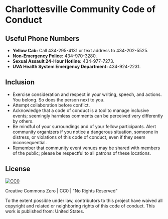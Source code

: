 # Charlottesville Community Code of Conduct

## Useful Phone Numbers

* **Yellow Cab:** Call 434-295-4131 or text address to 434-202-5525.
* **Non-Emergency Police:** 434-970-3280.
* **Sexual Assault 24-Hour Hotline:** 434-977-7273.
* **UVA Health System Emergency Department:** 434-924-2231.


## Inclusion

* Exercise consideration and respect in your writing, speech, and actions. You belong. So does the person next to you.
* Attempt collaboration before conflict.
* Acknowledge that a code of conduct is a tool to manage inclusive events; seemingly harmless comments can be perceived very differently by others.
* Be mindful of your surroundings and of your fellow participants. Alert community organizers if you notice a dangerous situation, someone in distress, or violations of this code of conduct, even if they seem inconsequential.
* Remember that community event venues may be shared with members of the public; please be respectful to all patrons of these locations.


## License

[![CC0][badge]](http://creativecommons.org/publicdomain/zero/1.0/)

Creative Commons Zero | CC0 | "No Rights Reserved"

To the extent possible under law, contributors to this project have waived all copyright and related or neighboring rights of this code of conduct. This work is published from: United States.


[badge]: https://licensebuttons.net/p/zero/1.0/88x31.png
